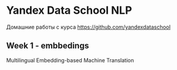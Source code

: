 # Yandex Data School NLP
Домашние работы с курса https://github.com/yandexdataschool

## Week 1 - embbedings
Multilingual Embedding-based Machine Translation 

